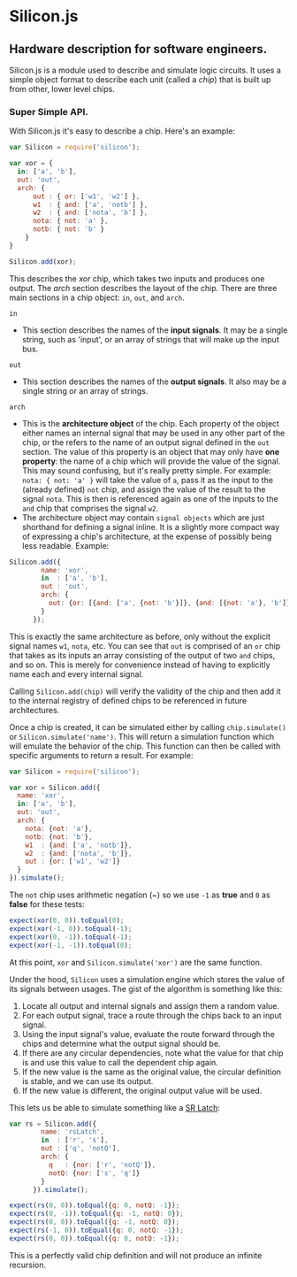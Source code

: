 Silicon.js
==========
Hardware description for software engineers.
-------------------------------------------
Silicon.js is a module used to describe and simulate logic circuits. It uses a simple object format to describe each unit (called a *chip*) that is built up from other, lower level chips.
### Super Simple API.
With Silicon.js it's easy to describe a chip. Here's an example:
```js
var Silicon = require('silicon');

var xor = {
  in: ['a', 'b'],
  out: 'out',
  arch: {
      out : { or: ['w1', 'w2'] },
      w1  : { and: ['a', 'notb'] },
      w2  : { and: ['nota', 'b'] },
      nota: { not: 'a' },
      notb: { not: 'b' }
    }
}

Silicon.add(xor);
```
This describes the *xor* chip, which takes two inputs and produces one output. The *arch* section describes the layout of the chip. There are three main sections in a chip object: `in`, `out`, and `arch`. 

`in`
  - This section describes the names of the **input signals**. It may be a single string, such as 'input', or an array of strings that will make up the input bus.

`out`
  - This section describes the names of the **output signals**. It also may be a single string or an array of strings.

`arch`
  - This is the **architecture object** of the chip. Each property of the object either names an internal signal that may be used in any other part of the chip, or the refers to the name of an output signal defined in the `out` section. The value of this property is an object that may only have **one property**: the name of a chip which will provide the value of the signal. This may sound confusing, but it's really pretty simple. For example: `nota: { not: 'a' }` will take the value of `a`, pass it as the input to the (already defined) `not` chip, and assign the value of the result to the signal `nota`. This is then is referenced again as one of the inputs to the `and` chip that comprises the signal `w2`.
  - The architecture object may contain `signal objects` which are just shorthand for defining a signal inline. It is a slightly more compact way of expressing a chip's architecture, at the expense of possibly being less readable. Example:
```js
Silicon.add({
        name: 'xor',
        in  : ['a', 'b'],
        out : 'out',
        arch: {
          out: {or: [{and: ['a', {not: 'b'}]}, {and: [{not: 'a'}, 'b']}]}
        }
      });
```
This is exactly the same architecture as before, only without the explicit signal names `w1`, `nota`, etc. You can see that `out` is comprised of an `or` chip that takes as its inputs an array consisting of the output of two `and` chips, and so on. This is merely for convenience instead of having to explicitly name each and every internal signal.


Calling ```Silicon.add(chip)``` will verify the validity of the chip and then add it to the internal registry of defined chips to be referenced in future architectures.

Once a chip is created, it can be simulated either by calling `chip.simulate()` or `Silicon.simulate('name')`. This will return a simulation function which will emulate the behavior of the chip. This function can then be called with specific arguments to return a result. For example:

```js
var Silicon = require('silicon');

var xor = Silicon.add({
  name: 'xor',
  in: ['a', 'b'],
  out: 'out',
  arch: {
    nota: {not: 'a'},
    notb: {not: 'b'},
    w1  : {and: ['a', 'notb']},
    w2  : {and: ['nota', 'b']},
    out : {or: ['w1', 'w2']}
  }
}).simulate();
```
The `not` chip uses arithmetic negation (~) so we use `-1` as **true** and `0` as **false** for these tests:
```js
expect(xor(0, 0)).toEqual(0);
expect(xor(-1, 0)).toEqual(-1);
expect(xor(0, -1)).toEqual(-1);
expect(xor(-1, -1)).toEqual(0);

```
At this point, `xor` and `Silicon.simulate('xor')` are the same function.

Under the hood, `Silicon` uses a simulation engine which stores the value of its signals between usages. The gist of the algorithm is something like this:

1. Locate all output and internal signals and assign them a random value.
2. For each output signal, trace a route through the chips back to an input signal.
3. Using the input signal's value, evaluate the route forward through the chips and determine what the output signal should be.
4. If there are any circular dependencies, note what the value for that chip is and use this value to call the dependent chip again.
5. If the new value is the same as the original value, the circular definition is stable, and we can use its output.
6. If the new value is different, the original output value will be used.

This lets us be able to simulate something like a [SR Latch][1]:
```js
var rs = Silicon.add({
        name: 'rsLatch',
        in  : ['r', 's'],
        out : ['q', 'notQ'],
        arch: {
          q   : {nor: ['r', 'notQ']},
          notQ: {nor: ['s', 'q']}
        }
      }).simulate();

expect(rs(0, 0)).toEqual({q: 0, notQ: -1});
expect(rs(0, -1)).toEqual({q: -1, notQ: 0});
expect(rs(0, 0)).toEqual({q: -1, notQ: 0});
expect(rs(-1, 0)).toEqual({q: 0, notQ: -1});
expect(rs(0, 0)).toEqual({q: 0, notQ: -1});
```
This is a perfectly valid chip definition and will not produce an infinite recursion.

[1]:[https://en.wikipedia.org/wiki/Flip-flop_(electronics)#SR_NOR_latch]